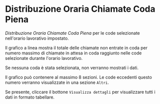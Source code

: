 # Distribuzione Oraria Chiamate Coda Piena

*Distribuzione Oraria Chiamate Coda Piena* per le code selezionate
nell'orario lavorativo impostato.

Il grafico a linea mostra il totale delle chiamate non entrate in coda 
per numero massimo di chiamate in attesa in coda raggiunto nelle code 
selezionate durante l'orario lavorativo.

Se nessuna coda è stata selezionata, non verranno mostrati i dati.

Il grafico può contenere al massimo 8 sezioni. Le code eccedenti questo
numero verranno visualizzate in una sezione `Altri`.

Se presente, cliccare il bottone `Visualizza dettagli` per visualizzare
tutti i dati in formato tabellare.
